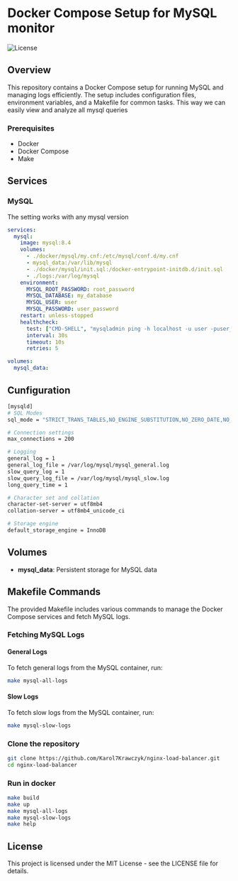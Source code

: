 # Docker Compose Setup for MySQL monitor

![License](https://img.shields.io/badge/license-MIT-blue.svg)

## Overview

This repository contains a Docker Compose setup for running MySQL and managing logs efficiently. The setup includes configuration files, environment variables, and a Makefile for common tasks. This way we can easily view and analyze all mysql queries


### Prerequisites

- Docker
- Docker Compose
- Make

## Services

### MySQL
The setting works with any mysql version

```yml
services:
  mysql:
    image: mysql:8.4
    volumes:
      - ./docker/mysql/my.cnf:/etc/mysql/conf.d/my.cnf
      - mysql_data:/var/lib/mysql
      - ./docker/mysql/init.sql:/docker-entrypoint-initdb.d/init.sql
      - ./logs:/var/log/mysql
    environment:
      MYSQL_ROOT_PASSWORD: root_password
      MYSQL_DATABASE: my_database
      MYSQL_USER: user
      MYSQL_PASSWORD: user_password
    restart: unless-stopped
    healthcheck:
      test: ["CMD-SHELL", "mysqladmin ping -h localhost -u user -puser_password"]
      interval: 30s
      timeout: 10s
      retries: 5

volumes:
  mysql_data:

```

## Cunfiguration

```bash
[mysqld]
# SQL Modes
sql_mode = "STRICT_TRANS_TABLES,NO_ENGINE_SUBSTITUTION,NO_ZERO_DATE,NO_ZERO_IN_DATE,ERROR_FOR_DIVISION_BY_ZERO"

# Connection settings
max_connections = 200

# Logging
general_log = 1
general_log_file = /var/log/mysql/mysql_general.log
slow_query_log = 1
slow_query_log_file = /var/log/mysql/mysql_slow.log
long_query_time = 1

# Character set and collation
character-set-server = utf8mb4
collation-server = utf8mb4_unicode_ci

# Storage engine
default_storage_engine = InnoDB

```

## Volumes

- **mysql_data**: Persistent storage for MySQL data

## Makefile Commands

The provided Makefile includes various commands to manage the Docker Compose services and fetch MySQL logs.

### Fetching MySQL Logs

#### General Logs

To fetch general logs from the MySQL container, run:

```sh
make mysql-all-logs
```

#### Slow Logs

To fetch slow logs from the MySQL container, run:

```sh
make mysql-slow-logs
```


### Clone the repository
```bash
git clone https://github.com/Karol7Krawczyk/nginx-load-balancer.git
cd nginx-load-balancer
```

### Run in docker
```bash
make build
make up
make mysql-all-logs
make mysql-slow-logs
make help
```

## License
This project is licensed under the MIT License - see the LICENSE file for details.
